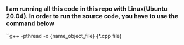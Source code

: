 ### I am running all this code in this repo with Linux(Ubuntu 20.04). In order to run the source code, you have to use the command below

``g++ -pthread -o {name_object_file} {*.cpp file}
